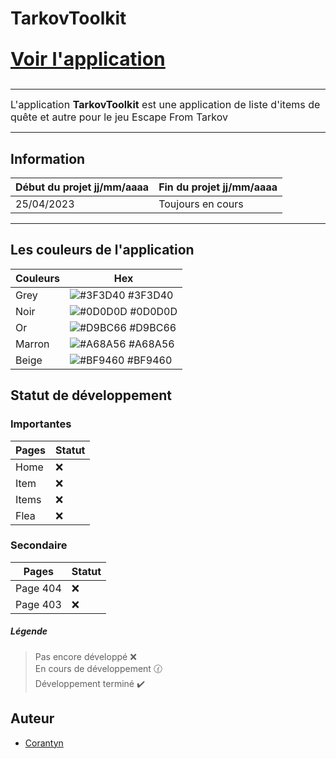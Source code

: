 # TarkovToolkit

<span style = "font-size:30px;">

[**Voir l'application**](www.tarkovtoolkit.netlify.app)

</span>

---

<span style = "font-size:16px;">
L'application </span><span style = "font-size:16px; font-weight:bold;" >TarkovToolkit</span><span style = "font-size:16px;">
 est une application de liste d'items de quête et autre pour le jeu Escape From Tarkov
</span>

---

## Information

| Début du projet jj/mm/aaaa | Fin du projet jj/mm/aaaa|
|----------------------------|-------------------------|
| 25/04/2023                 |Toujours en cours        |

---

## Les couleurs de l'application

| Couleurs | Hex                                                              |
|----------| ---------------------------------------------------------------- |
| Grey     | ![#3F3D40](https://via.placeholder.com/10/3F3D40?text=+) #3F3D40 |
| Noir     | ![#0D0D0D](https://via.placeholder.com/10/0D0D0D?text=+) #0D0D0D |
| Or       | ![#D9BC66](https://via.placeholder.com/10/D9BC66?text=+) #D9BC66 |
| Marron   | ![#A68A56](https://via.placeholder.com/10/A68A56?text=+) #A68A56 |
| Beige    | ![#BF9460](https://via.placeholder.com/10/BF9460?text=+) #BF9460 |


## Statut de développement


### Importantes
| Pages        |Statut |
|--------------|-------|
| Home         |  ❌  |
| Item         |  ❌  |
| Items        |  ❌  |
| Flea         |  ❌  |

### Secondaire

| Pages                     |Statut |
|---------------------------|-------|
|Page 404                   |  ❌  |
|Page 403                   |  ❌  |

##### Légende

> Pas encore développé ❌ <br>
> En cours de développement 🕜 <br>
> Développement terminé ✔️

## Auteur

- [Corantyn](https://github.com/BroLegacy)